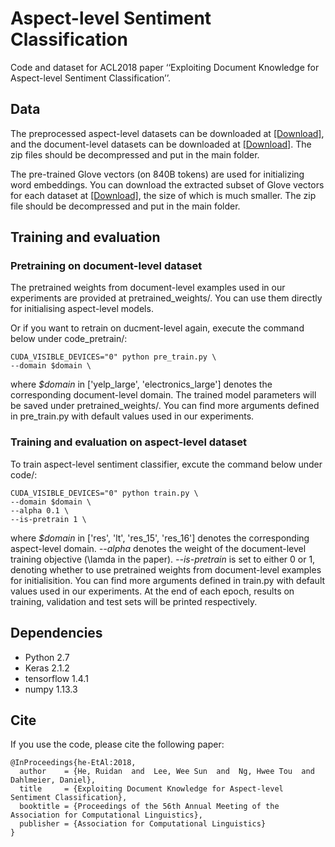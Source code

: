 # Aspect-level Sentiment Classification
Code and dataset for ACL2018 paper ‘‘Exploiting Document Knowledge for Aspect-level Sentiment Classification’’. 

## Data
The preprocessed aspect-level datasets can be downloaded at [[Download]](https://drive.google.com/open?id=1e7WnaWWDggJ8r8t3FhS4RSp88Ev2gXYs), and the document-level datasets can be downloaded at [[Download]](https://drive.google.com/open?id=15NTGPsO_E8dwti_QILNMwLQnUaTn3auq). The zip files should be decompressed and put in the main folder.

The pre-trained Glove vectors (on 840B tokens) are used for initializing word embeddings. You can download the extracted subset of Glove vectors for each dataset at [[Download]](https://drive.google.com/open?id=1f8OlsHv82tIX0CyxbUqywew08StUjVLp), the size of which is much smaller. The zip file should be decompressed and put in the main folder.

## Training and evaluation

### Pretraining on document-level dataset
The pretrained weights from document-level examples used in our experiments are provided at pretrained_weights/. You can use them directly for initialising aspect-level models.

Or if you want to retrain on ducment-level again, execute the command below under code_pretrain/:
```
CUDA_VISIBLE_DEVICES="0" python pre_train.py \
--domain $domain \
```
where *$domain* in ['yelp_large', 'electronics_large'] denotes the corresponding document-level domain. The trained model parameters will be saved under pretrained_weights/. You can find more arguments defined in pre_train.py with default values used in our experiments.

### Training and evaluation on aspect-level dataset
To train aspect-level sentiment classifier, excute the command below under code/:
```
CUDA_VISIBLE_DEVICES="0" python train.py \
--domain $domain \
--alpha 0.1 \
--is-pretrain 1 \
```
where *$domain* in ['res', 'lt', 'res_15', 'res_16'] denotes the corresponding aspect-level domain. *--alpha* denotes the weight of the document-level training objective (\lamda in the paper). *--is-pretrain* is set to either 0 or 1, denoting whether to use pretrained weights from document-level examples for initialisition. You can find more arguments defined in train.py with default values used in our experiments. At the end of each epoch, results on training, validation and test sets will be printed respectively.

## Dependencies
* Python 2.7
* Keras 2.1.2
* tensorflow 1.4.1
* numpy 1.13.3

## Cite
If you use the code, please cite the following paper:
```
@InProceedings{he-EtAl:2018,
  author    = {He, Ruidan  and  Lee, Wee Sun  and  Ng, Hwee Tou  and  Dahlmeier, Daniel},
  title     = {Exploiting Document Knowledge for Aspect-level Sentiment Classification},
  booktitle = {Proceedings of the 56th Annual Meeting of the Association for Computational Linguistics},
  publisher = {Association for Computational Linguistics}
}
```



